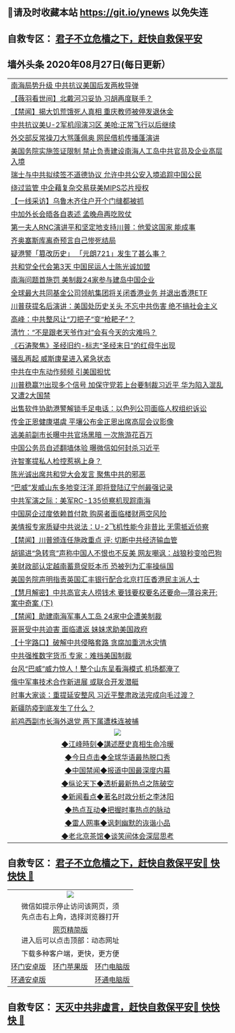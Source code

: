 ## 📩请及时收藏本站 https://git.io/ynews 以免失连</a>
## 自救专区： [君子不立危樯之下，赶快自救保平安 ](https://github.com/pwgy/td/blob/master/README.md)

## 墙外头条 2020年08月27日(每日更新）</a>

 <table>
<tr><td colspan="2" align="left"><a href="https://jeiijujm.xvhtf.cyou/?name=c1216815&key=krgexxuardvhjliu&from=gy2">南海局势升级 中共抗议美国后发两枚导弹</a></td></tr>
<tr><td colspan="2" align="left"><a href="https://jeiijujm.xvhtf.cyou/?name=c1216829&key=krgexxuardvhjliu&from=gy2">【薇羽看世间】北戴河习妥协 习胡再度联手？</a></td></tr>
<tr><td colspan="2" align="left"><a href="https://jeiijujm.xvhtf.cyou/?name=c1216885&key=krgexxuardvhjliu&from=gy2">【禁闻】揭大饥荒饿死人真相 重庆教师被停发退休金</a></td></tr>
<tr><td colspan="2" align="left"><a href="https://jeiijujm.xvhtf.cyou/?name=c1216886&key=krgexxuardvhjliu&from=gy2">中共抗议美U-2军机闯演习区 美呛:正常飞行以后继续</a></td></tr>
<tr><td colspan="2" align="left"><a href="https://jeiijujm.xvhtf.cyou/?name=c1216901&key=krgexxuardvhjliu&from=gy2">外交部反常操刀大骂蓬佩奥 网民借机传播蓬演讲</a></td></tr>
<tr><td colspan="2" align="left"><a href="https://jeiijujm.xvhtf.cyou/?name=c1216897&key=krgexxuardvhjliu&from=gy2">美国务院实施签证限制 禁止负责建设南海人工岛中共官员及企业高层入境</a></td></tr>
<tr><td colspan="2" align="left"><a href="https://jeiijujm.xvhtf.cyou/?name=c1216877&key=krgexxuardvhjliu&from=gy2">瑞士与中共拟续签不道德协议 允许中共公安入境追踪中国公民</a></td></tr>
<tr><td colspan="2" align="left"><a href="https://jeiijujm.xvhtf.cyou/?name=c1216848&key=krgexxuardvhjliu&from=gy2">绕过监管 中企藉复杂交易获美MIPS芯片授权</a></td></tr>
<tr><td colspan="2" align="left"><a href="https://jeiijujm.xvhtf.cyou/?name=c1216884&key=krgexxuardvhjliu&from=gy2">【一线采访】乌鲁木齐住户开个门缝都被抓</a></td></tr>
<tr><td colspan="2" align="left"><a href="https://jeiijujm.xvhtf.cyou/?name=c1216872&key=krgexxuardvhjliu&from=gy2">中加外长会晤各自表述 孟晚舟再吃败仗</a></td></tr>
<tr><td colspan="2" align="left"><a href="https://jeiijujm.xvhtf.cyou/?name=c1216895&key=krgexxuardvhjliu&from=gy2">第一夫人RNC演讲平和坚定地支持川普：他爱这国家 能成事</a></td></tr>
<tr><td colspan="2" align="left"><a href="https://jeiijujm.xvhtf.cyou/?name=c1216904&key=krgexxuardvhjliu&from=gy2">齐奥塞斯库离奇预言自己惨死结局</a></td></tr>
<tr><td colspan="2" align="left"><a href="https://jeiijujm.xvhtf.cyou/?name=c1216880&key=krgexxuardvhjliu&from=gy2">疑港警「篡改历史」 「元朗721」发生了甚么事？</a></td></tr>
<tr><td colspan="2" align="left"><a href="https://jeiijujm.xvhtf.cyou/?name=c1216875&key=krgexxuardvhjliu&from=gy2">共和党全代会第3天 中国民运人士陈光诚加盟</a></td></tr>
<tr><td colspan="2" align="left"><a href="https://jeiijujm.xvhtf.cyou/?name=c1216849&key=krgexxuardvhjliu&from=gy2">南海问题首施罚 美制裁24家参与建岛中国企业</a></td></tr>
<tr><td colspan="2" align="left"><a href="https://jeiijujm.xvhtf.cyou/?name=c1216896&key=krgexxuardvhjliu&from=gy2">全球最大共同基金公司领航集团将关闭香港业务 并退出香港ETF</a></td></tr>
<tr><td colspan="2" align="left"><a href="https://jeiijujm.xvhtf.cyou/?name=c1216894&key=krgexxuardvhjliu&from=gy2">川普获提名后演讲：美国处历史关头 不忘中共伤害 绝不搞社会主义</a></td></tr>
<tr><td colspan="2" align="left"><a href="https://jeiijujm.xvhtf.cyou/?name=c1216830&key=krgexxuardvhjliu&from=gy2">高峰：中共整风让“刀把子”变“枪耙子”？</a></td></tr>
<tr><td colspan="2" align="left"><a href="https://jeiijujm.xvhtf.cyou/?name=c1216817&key=krgexxuardvhjliu&from=gy2">清竹：“不是跟老天爷作对”会有今天的灾难吗？</a></td></tr>
<tr><td colspan="2" align="left"><a href="https://jeiijujm.xvhtf.cyou/?name=c1216840&key=krgexxuardvhjliu&from=gy2">《石涛聚焦》圣经旧约-标志“圣经末日”的红母牛出现</a></td></tr>
<tr><td colspan="2" align="left"><a href="https://jeiijujm.xvhtf.cyou/?name=c1216874&key=krgexxuardvhjliu&from=gy2">骚乱再起 威斯康星进入紧急状态</a></td></tr>
<tr><td colspan="2" align="left"><a href="https://jeiijujm.xvhtf.cyou/?name=c1216855&key=krgexxuardvhjliu&from=gy2">中共在中东动作频频 引美国担忧</a></td></tr>
<tr><td colspan="2" align="left"><a href="https://jeiijujm.xvhtf.cyou/?name=c1216832&key=krgexxuardvhjliu&from=gy2">川普稳赢?!出现多个信号 加保守党若上台要制裁习近平 华为陷入混乱又遭2大国禁</a></td></tr>
<tr><td colspan="2" align="left"><a href="https://jeiijujm.xvhtf.cyou/?name=c1216878&key=krgexxuardvhjliu&from=gy2">出售软件协助港警解锁手足电话：以色列公司面临人权组织诉讼</a></td></tr>
<tr><td colspan="2" align="left"><a href="https://jeiijujm.xvhtf.cyou/?name=c1216831&key=krgexxuardvhjliu&from=gy2">传金正恩健康堪虞 平壤公布金正恩出席高层会议影像</a></td></tr>
<tr><td colspan="2" align="left"><a href="https://jeiijujm.xvhtf.cyou/?name=c1216828&key=krgexxuardvhjliu&from=gy2">逃美前副市长曝中共官场黑暗 一次旅游花百万</a></td></tr>
<tr><td colspan="2" align="left"><a href="https://jeiijujm.xvhtf.cyou/?name=c1216873&key=krgexxuardvhjliu&from=gy2">中国公务员自述翻墙体验 曝微信如何封杀习近平</a></td></tr>
<tr><td colspan="2" align="left"><a href="https://jeiijujm.xvhtf.cyou/?name=c1216879&key=krgexxuardvhjliu&from=gy2">许智峯提私人检控惹祸上身？</a></td></tr>
<tr><td colspan="2" align="left"><a href="https://jeiijujm.xvhtf.cyou/?name=c1216846&key=krgexxuardvhjliu&from=gy2">陈光诚出席共和党大会发言 聚焦中共的邪恶</a></td></tr>
<tr><td colspan="2" align="left"><a href="https://jeiijujm.xvhtf.cyou/?name=c1216887&key=krgexxuardvhjliu&from=gy2">“巴威”发威山东多地变汪洋 即将登陆辽宁创最强记录</a></td></tr>
<tr><td colspan="2" align="left"><a href="https://jeiijujm.xvhtf.cyou/?name=c1216876&key=krgexxuardvhjliu&from=gy2">中共军演之际：美军RC-135侦察机现踪南海</a></td></tr>
<tr><td colspan="2" align="left"><a href="https://jeiijujm.xvhtf.cyou/?name=c1216889&key=krgexxuardvhjliu&from=gy2">中国房企过度依赖首付款 购房者面临楼财两空风险</a></td></tr>
<tr><td colspan="2" align="left"><a href="https://jeiijujm.xvhtf.cyou/?name=c1216824&key=krgexxuardvhjliu&from=gy2">美情报专家质疑中共说法：U-2飞机性能今非昔比 无需抵近侦察</a></td></tr>
<tr><td colspan="2" align="left"><a href="https://jeiijujm.xvhtf.cyou/?name=c1216850&key=krgexxuardvhjliu&from=gy2">【禁闻】川普颁连任施政重点 评: 切断中共经济输血管</a></td></tr>
<tr><td colspan="2" align="left"><a href="https://jeiijujm.xvhtf.cyou/?name=c1216891&key=krgexxuardvhjliu&from=gy2">胡锡进“急转弯”声称中国人不恨也不反美 网友嘲讽：战狼秒变哈巴狗</a></td></tr>
<tr><td colspan="2" align="left"><a href="https://jeiijujm.xvhtf.cyou/?name=c1216835&key=krgexxuardvhjliu&from=gy2">美财政部认定越南蓄意促贬本币 恐被列为汇率操纵国</a></td></tr>
<tr><td colspan="2" align="left"><a href="https://jeiijujm.xvhtf.cyou/?name=c1216823&key=krgexxuardvhjliu&from=gy2">美国务院声明指责英国汇丰银行配合北京打压香港民主派人士</a></td></tr>
<tr><td colspan="2" align="left"><a href="https://jeiijujm.xvhtf.cyou/?name=c1216852&key=krgexxuardvhjliu&from=gy2">【慧月解密】中共高官夫人捞钱术 要钱要权要名还要命—薄谷来开:案中奇案 (下)</a></td></tr>
<tr><td colspan="2" align="left"><a href="https://jeiijujm.xvhtf.cyou/?name=c1216858&key=krgexxuardvhjliu&from=gy2">【禁闻】助建南海军事人工岛 24家中企遭美制裁</a></td></tr>
<tr><td colspan="2" align="left"><a href="https://jeiijujm.xvhtf.cyou/?name=c1216857&key=krgexxuardvhjliu&from=gy2">哥哥受中共迫害 面临遣返 妹妹求助美国政府</a></td></tr>
<tr><td colspan="2" align="left"><a href="https://jeiijujm.xvhtf.cyou/?name=c1216838&key=krgexxuardvhjliu&from=gy2">【十字路口】破解中共侵略套路 贪腐加重洪水灾情</a></td></tr>
<tr><td colspan="2" align="left"><a href="https://jeiijujm.xvhtf.cyou/?name=c1216859&key=krgexxuardvhjliu&from=gy2">中共强推数字货币 专家：难挡美国制裁</a></td></tr>
<tr><td colspan="2" align="left"><a href="https://jeiijujm.xvhtf.cyou/?name=c1216890&key=krgexxuardvhjliu&from=gy2">台风“巴威”威力惊人！整个山东呈看海模式 机场都淹了</a></td></tr>
<tr><td colspan="2" align="left"><a href="https://jeiijujm.xvhtf.cyou/?name=c1216826&key=krgexxuardvhjliu&from=gy2">俄中军事技术合作新进展 或联合开发潜艇</a></td></tr>
<tr><td colspan="2" align="left"><a href="https://jeiijujm.xvhtf.cyou/?name=c1216881&key=krgexxuardvhjliu&from=gy2">时事大家谈：重提延安整风 习近平整肃政法完成向毛过渡？</a></td></tr>
<tr><td colspan="2" align="left"><a href="https://jeiijujm.xvhtf.cyou/?name=c1216863&key=krgexxuardvhjliu&from=gy2">新疆防疫到底发生了什么？</a></td></tr>
<tr><td colspan="2" align="left"><a href="https://jeiijujm.xvhtf.cyou/?name=c1216882&key=krgexxuardvhjliu&from=gy2">前鸡西副市长海外退党 两下属遭株连被捕</a></td></tr>

 <tr>
   <td colspan="2" align=center><img src="https://cdn.jsdelivr.net/gh/gyoupiodf/im1/jf-1.jpg"></td>
  </tr>
   <tr>
   <td colspan="2" align=center> 
<a href="https://xdihm.casa/oo.aspx?name=c922850&key=sdxhftoyfkhpuaxy&from=gy2&tag=9877">◆江峰時刻◆講述歷史真相生命冷暖</a><br/>
    </td>
  </tr>
   <tr>
   <td colspan="2" align=center> 
<a href="https://xdihm.casa/oo.aspx?name=c816850&key=sdxhftoyfkhpuaxy&from=gy2&tag=9877">◆今日点击◆全球华语最热脱口秀</a><br/>
    </td>
  </tr>
  <tr>
  <td colspan="2" align=center>
<a href="https://xdihm.casa/oo.aspx?name=c816860&key=sdxhftoyfkhpuaxy&from=gy2&tag=99733110">◆中国禁闻◆报道中国最深度内幕</a><br/>
   </tr>
  <tr>
     <td colspan="2" align=center>
<a href="https://xdihm.casa/oo.aspx?name=c816855&key=sdxhftoyfkhpuaxy&from=gy2&tag=997110">◆纵论天下◆透析最新热点之陈破空</a><br/>
   </tr>
   <tr>
      <td colspan="2" align=center>
<a href="https://xdihm.casa/oo.aspx?name=c838308&key=sdxhftoyfkhpuaxy&from=gy2&tag=9973110">◆新闻看点◆著名时政分析之李沐阳</a><br/>
   </tr>
   <tr>
     <td colspan="2" align=center>
<a href="https://xdihm.casa/oo.aspx?name=c816852&key=sdxhftoyfkhpuaxy&from=gy2&tag=9733110">◆热点互动◆把握时事热点的脉动</a><br/>
   </tr>
   <tr>
      <td colspan="2" align=center>
<a href="https://xdihm.casa/oo.aspx?name=c816694&key=sdxhftoyfkhpuaxy&from=gy2&tag=93310">◆雷人网事◆讽刺幽默的诙谐小品</a><br/>
   </tr>
   <tr>
    <td colspan="2" align=center>
<a href="https://xdihm.casa/oo.aspx?name=c816650&key=sdxhftoyfkhpuaxy&from=gy2&tag=9973110">◆老北京茶馆◆谈笑间体会深层思考</a><br/>
   </tr>
</table>

 ## 自救专区： [君子不立危樯之下，赶快自救保平安🍎 快快快 📩](https://github.com/pwgy/td/blob/master/README.md)
 
<table>
  <tr>
    <td colspan="3" align="center"><img src="https://cdn.jsdelivr.net/gh/opipe/up/oGate65.jpg"/></td>
  </tr>
  <tr>
    <td colspan="3" align="center">微信如提示停止访问该网页，须<br/>先点击右上角，选择浏览器打开</td>
  <tr>
  <tr>
    <td colspan="3" align="center"><a href="https://gitcdn.xyz/cdn/otiny/up/master/show005.htm">网页精简版</a><br/>进入后可以点击顶部：动态网址</td>
  </tr>
  <tr>
    <td colspan="3" align="center">下载多种客户端，更快，更方便</td>
  <tr>
  <tr>
    <td align="center"><a href="https://cdn.jsdelivr.net/gh/opipe/up/oGatea.apk">环门安卓版</a></td>
    <td align="center"><a href="https://x.co/odisk">环门苹果版</a></td>
    <td align="center"><a href="https://cdn.jsdelivr.net/gh/opipe/up/oGate.zip">环门电脑版</a></td>
  </tr>
  <tr>
    <td align="center"><a href="https://cdn.jsdelivr.net/gh/opipe/up/oPipe.apk">环通安卓版</a></td>
    <td align="center"></td>
    <td align="center"><a href="https://raw.githubusercontent.com/opipe/up/master/oPipe.zip">环通电脑版</a></td>
  </tr>
  
</table>


 ## 自救专区： [天灭中共非虚言，赶快自救保平安🍎 快快快 📩](https://github.com/pwgy/td/blob/master/README.md)
